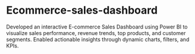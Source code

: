 # Ecommerce-sales-dashboard
Developed an interactive E-commerce Sales Dashboard using Power BI to visualize sales performance, revenue trends, top products, and customer segments. Enabled actionable insights through dynamic charts, filters, and KPIs.
